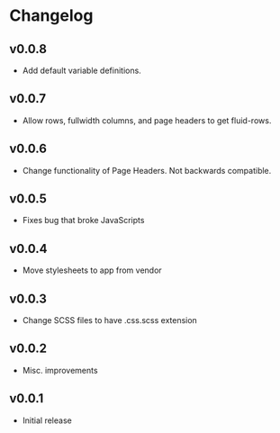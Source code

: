 # Changelog

## v0.0.8

* Add default variable definitions.

## v0.0.7

* Allow rows, fullwidth columns, and page headers to get fluid-rows.

## v0.0.6

* Change functionality of Page Headers. Not backwards compatible.

## v0.0.5

* Fixes bug that broke JavaScripts

## v0.0.4

* Move stylesheets to app from vendor

## v0.0.3

* Change SCSS files to have .css.scss extension

## v0.0.2

* Misc. improvements

## v0.0.1

* Initial release
